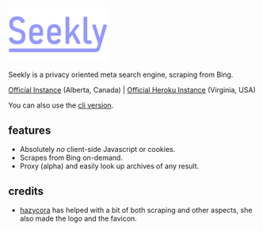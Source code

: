 <img src="/web/static/seekly.svg" width="200">

Seekly is a privacy oriented meta search engine, scraping from Bing.

[Official Instance](https://seekly.org) (Alberta, Canada) | [Official Heroku Instance](https://seekly.herokuapp.com) (Virginia, USA)

You can also use the [cli version](https://github.com/normanlol/seekly-cli).

## features
- Absolutely *no* client-side Javascript or cookies.
- Scrapes from Bing on-demand.
- Proxy (alpha) and easily look up archives of any result.

## credits
- [hazycora](https://hazycora.com) has helped with a bit of both scraping and other aspects, she also made the logo and the favicon.
